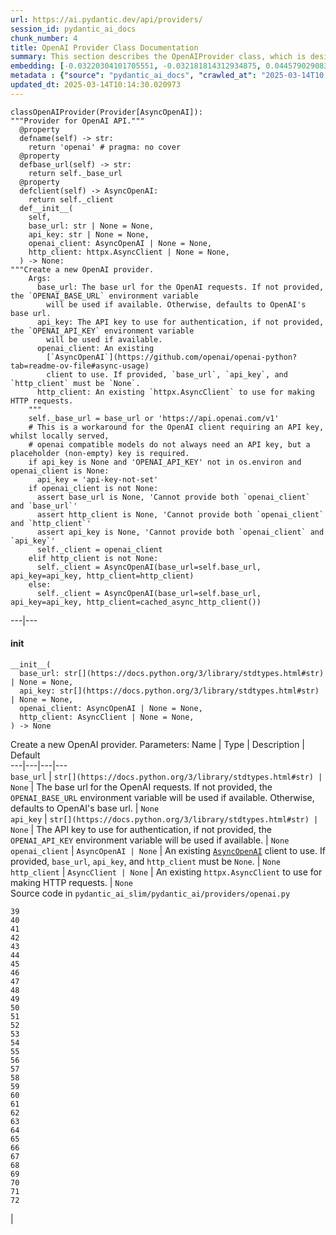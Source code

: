 ```yaml
---
url: https://ai.pydantic.dev/api/providers/
session_id: pydantic_ai_docs
chunk_number: 4
title: OpenAI Provider Class Documentation
summary: This section describes the OpenAIProvider class, which is designed for interfacing with the OpenAI API. Key properties like name, base_url, and client are outlined, along with the __init__ method that initializes the provider with optional parameters for base URL, API key, and existing OpenAI client.
embedding: [-0.03220304101705551, -0.032181814312934875, 0.04457902908325195, -0.04708394780755043, -0.0078119440004229546, -0.027808822691440582, -6.542569462908432e-05, 0.005641370080411434, 0.02948584407567978, -0.03160865604877472, 0.008172822184860706, -0.06444854289293289, 0.030292510986328125, -0.04551306739449501, -0.023117410019040108, -0.01876564882695675, -0.01541160698980093, 0.025770924985408783, -0.01885056123137474, 0.021132582798600197, 0.011728530749678612, 0.015050729736685753, 0.013320638798177242, 0.01821371726691723, -0.013511691242456436, -0.027341805398464203, -0.0015032155206426978, -0.012078793719410896, -0.02999531850218773, -0.019349422305822372, 0.03294602409005165, -0.013479849323630333, -0.018744420260190964, -0.009966596961021423, 0.005848343949764967, -0.024921800941228867, -0.025770924985408783, 0.018277401104569435, 0.02929479070007801, 0.01266256719827652, 0.02171635627746582, -0.07145381718873978, 0.022395655512809753, -0.015231167897582054, -0.019073456525802612, 0.015316080302000046, -0.01779976859688759, 0.024560922756791115, 0.022013548761606216, -0.025898292660713196, -0.024688290432095528, 0.05077763646841049, 0.014541254378855228, -0.03933568671345711, -0.012397215701639652, -0.02130240760743618, 0.02301127091050148, 0.00517700519412756, -0.027830051258206367, 0.010688353329896927, 0.03146005794405937, -0.016143977642059326, -0.017109856009483337, 0.01122966967523098, 0.010046202689409256, 0.006379046943038702, -0.0064851874485611916, 0.0305472481995821, -0.036767084151506424, -0.0008676989818923175, 0.01602722331881523, 0.028912683948874474, -0.04162832349538803, -0.00690974947065115, -0.023457061499357224, -0.012843006290495396, -0.03475041314959526, 0.13042549788951874, 0.015284238383173943, -0.024943027645349503, -0.04644710198044777, 0.00956857018172741, -0.03022882714867592, -0.003913932479918003, 0.0018760341918095946, -0.011484406888484955, -0.09229981899261475, -0.006341897416859865, 0.010614054277539253, -0.019954422488808632, -0.0020206505432724953, -0.03808322921395302, -0.027384260669350624, 0.01700371503829956, 0.047890614718198776, -0.005081478506326675, -0.010587519034743309, 0.013511691242456436, 0.005588299594819546, 0.029910406097769737, 0.0027437331154942513, -0.034219712018966675, -0.036024101078510284, 0.05005588009953499, 0.009414666332304478, -0.007228170987218618, 0.01584678329527378, 0.003802485065534711, 0.007074267137795687, -4.459664978639921e-06, -0.07005275785923004, 0.01653669774532318, 0.06011800467967987, -0.021822495386004448, -0.04381481558084488, 0.010253177024424076, 0.016303187236189842, 0.02638654038310051, -0.012503356672823429, -0.024242499843239784, -0.05965098738670349, -0.04767833277583122, 0.053070273250341415, 0.029103737324476242, 0.020909687504172325, -0.02583460882306099, 0.018648894503712654, -0.024921800941228867, -0.04670184105634689, -0.04954640567302704, -0.02568601258099079, 0.044706396758556366, 0.03744638338685036, -0.007562513928860426, -0.02144039049744606, -0.06839697062969208, -0.039951302111148834, 0.010168264620006084, -0.022077232599258423, 0.010035588406026363, -0.01802266389131546, -0.02906128205358982, 0.027193207293748856, 0.039993759244680405, 0.003086036304011941, -0.033243220299482346, -0.02222583070397377, -0.06444854289293289, -0.010767958126962185, 0.04644710198044777, -0.021238723769783974, 0.008448787033557892, -0.0019808479119092226, 0.020548809319734573, -0.01268379483371973, 0.009971904568374157, 0.00646926648914814, 0.044748853892087936, 0.04218025133013725, -0.013023445382714272, -0.0087831299751997, 0.07867137342691422, -0.028339525684714317, -0.0202940721064806, -0.01982705481350422, 0.0351325199007988, 0.0006172736175358295, -0.016324415802955627, -0.06788749247789383, -0.03617269918322563, 0.0011191193480044603, 0.021291794255375862, -0.06606187671422958, 0.028403209522366524, 0.023372147232294083, -0.030377423390746117, -0.003481409978121519, 0.024157587438821793, -0.028849000111222267, -0.06695345789194107, -0.01811819151043892, 0.03780726343393326, -0.046829208731651306, -0.017895296216011047, -0.047296226024627686, 0.014053008519113064, 3.337622547405772e-05, 0.0264714527875185, 0.04585271701216698, 0.005076171364635229, -1.313281973125413e-05, -0.04704149067401886, -0.001930431229993701, 0.002451846608892083, 0.03530234470963478, -0.026237942278385162, 0.028488121926784515, -0.07115662097930908, 0.05863203853368759, 0.019572315737605095, -0.011431336402893066, -0.03150251507759094, -0.0009473043610341847, -0.05752817541360855, 0.05761308968067169, -0.07616645842790604, -0.007068960461765528, -0.031353916972875595, 0.030334968119859695, 0.0009944041958078742, 0.007934005931019783, -0.05532045289874077, -0.003388536861166358, 0.023860394954681396, -0.0065807136707007885, -0.04865482449531555, -0.00826834887266159, 0.032839883118867874, 0.009202385321259499, 0.028021104633808136, 0.035005152225494385, 0.05065026879310608, -0.018977928906679153, -0.0031391065567731857, 0.04169200733304024, -0.0009711859747767448, 0.005450317170470953, -0.04440920427441597, -0.021737582981586456, 0.0138194989413023, 0.0023244780022650957, 0.045682892203330994, 0.0037069586105644703, 0.0024956294801086187, 0.03409234434366226, -0.007074267137795687, 0.020124247297644615, -0.011282740160822868, 0.04865482449531555, -0.006103081163018942, 0.032606374472379684, 0.0068726004101336, -0.005827115848660469, 0.024433553218841553, 0.045725345611572266, -0.012949146330356598, -0.008586769923567772, -0.055702559649944305, 0.024603378027677536, 0.019009770825505257, 0.05290044844150543, -0.0324365496635437, 0.015868011862039566, 0.004694065544754267, 0.0012166360393166542, -0.025749696418642998, 0.013246339745819569, 0.0025831954553723335, -0.05693379044532776, -0.03725533187389374, 0.022162146866321564, 0.011579933576285839, 0.003945774864405394, -0.02388162352144718, 0.008958262391388416, -0.01603783667087555, -0.02634408324956894, 0.0039325072430074215, -0.008454094640910625, 0.028063559904694557, 0.019657228142023087, 0.014551868662238121, 0.004572004079818726, -0.03538725897669792, 0.005598913878202438, 0.01051322091370821, 0.03874129801988602, 0.01613336242735386, -0.02611057460308075, -0.010996160097420216, -0.016568539664149284, -0.008814971894025803, 0.00020548146858345717, 0.0029825493693351746, 0.033710237592458725, -0.0033381201792508364, 0.0004637015226762742, -0.046234820038080215, -0.05706115812063217, 0.021291794255375862, 0.006310055498033762, 0.015358536504209042, -0.009133393876254559, -0.026959698647260666, 0.012121249921619892, 0.0015682266093790531, 0.03385883569717407, 0.006495801266282797, 0.04665938392281532, 0.0666138082742691, 0.075062595307827, -0.00414744159206748, 0.030653389170765877, 0.006479880306869745, -0.019699685275554657, 0.012726251035928726, 0.022056005895137787, 0.013012831099331379, 0.03897480666637421, -0.015316080302000046, -0.01718415506184101, 0.02301127091050148, 0.004012112505733967, -0.02241688407957554, -0.014658009633421898, 0.018245559185743332, 0.0003137780004180968, 0.013670902699232101, -0.030759530141949654, -0.017407050356268883, -0.08605875074863434, 0.014244060963392258, -0.022247059270739555, 0.0001966917043318972, -0.04266849905252457, 0.03587550297379494, 0.05948116257786751, -0.033243220299482346, -0.020994599908590317, 0.0029931634198874235, 0.030526021495461464, -0.03950551152229309, -0.011176599189639091, 0.009802079759538174, 0.015305466949939728, 0.007329004816710949, 0.05230605974793434, -0.021090125665068626, 0.03596041724085808, 0.015560204163193703, -0.05969344452023506, 0.007859707809984684, -0.04585271701216698, 0.01913714036345482, -0.054598696529865265, 0.021780040115118027, 0.046192366629838943, 0.05476852133870125, -0.010200106538832188, 0.02163144387304783, 0.018266787752509117, 0.02878531627357006, 0.003425686154514551, 0.012832392007112503, -0.04275341331958771, -0.007403302937746048, 0.03521743416786194, -0.020071176812052727, 0.011134142987430096, 0.007482908666133881, -0.03438953682780266, 0.017088627442717552, 0.004720600787550211, -0.0221833735704422, -0.0072759343311190605, -0.017852839082479477, 0.03952673822641373, -0.012025724165141582, -0.0026720883324742317, -0.00884681474417448, 0.013840727508068085, 0.01617581956088543, -0.008820279501378536, -0.012503356672823429, -0.03031373955309391, -0.030993038788437843, 0.014795992523431778, -0.007472294382750988, 0.016876347362995148, -0.0002852527250070125, 0.018086349591612816, -0.0036061250139027834, -0.008146286942064762, -0.016419941559433937, -0.01769362948834896, 0.0031046110671013594, 0.026556365191936493, -0.016855118796229362, -0.02458214946091175, 0.0213448628783226, 0.0138194989413023, -0.027978647500276566, -0.020347142592072487, -0.005540536716580391, -0.011590547859668732, 0.016059065237641335, 0.0015363843413069844, 0.005837730132043362, 0.032924797385931015, 0.03734024241566658, 0.012121249921619892, -0.014169762842357159, 0.012789935804903507, 0.04644710198044777, -0.02269284799695015, -0.031672339886426926, 0.07056223601102829, 0.017895296216011047, -0.005203540436923504, 0.014413885772228241, 0.034028660506010056, -0.03148128464818001, 0.009897605516016483, 0.025303905829787254, 0.003990884404629469, 0.012651952914893627, -0.017035556957125664, -0.008799050934612751, -0.012598882429301739, 0.02037898451089859, -0.007891549728810787, -0.06011800467967987, -0.028721632435917854, -0.04496113583445549, -0.052051324397325516, 0.035514626652002335, 0.007461680565029383, -0.012715637683868408, -0.03850778937339783, -0.023074954748153687, 0.03695813938975334, 0.014350201934576035, -0.02332969196140766, -0.053494833409786224, -0.01409546472132206, -0.008544313721358776, -0.07841663807630539, -0.015188711695373058, 0.015814941376447678, 0.0032611682545393705, 0.006394967902451754, -0.018425999209284782, -0.06941591948270798, -0.017523804679512978, -0.030568476766347885, -0.005261917598545551, 0.009993132203817368, -0.018935473635792732, 0.005832422990351915, 0.0406518280506134, -0.010996160097420216, 0.011240283958613873, 0.007987076416611671, 0.01136765256524086, -0.006214528810232878, -0.04971623048186302, 0.0232023224234581, 0.03275497257709503, -0.037361472845077515, -0.0023868356365710497, 0.04801798239350319, -0.04487622156739235, -0.04003621265292168, 0.012535198591649532, 0.02819092944264412, -0.025431275367736816, -0.028806544840335846, -0.01215309277176857, -0.010555677115917206, -0.0285093504935503, 0.0056519838981330395, 0.02541004680097103, 0.00381309911608696, -0.004510973114520311, -0.05901414155960083, -0.0539618544280529, 0.0003512588737066835, 0.003168295370414853, -0.003502638079226017, 0.018001437187194824, -0.010587519034743309, 0.020134860649704933, -0.06695345789194107, 0.03710673376917839, -0.01166484598070383, 0.024603378027677536, -0.03470795974135399, 0.010900634340941906, 0.016886960715055466, -0.027511630207300186, 0.00956326350569725, 0.05290044844150543, 0.01238660141825676, -0.007153872866183519, 0.0413099005818367, -0.03693690896034241, -0.027830051258206367, 0.02971935272216797, -0.047338683158159256, -0.004479131195694208, 0.004311959724873304, -0.02047451213002205, -0.015560204163193703, 0.054641153663396835, 0.005636062938719988, -0.04653201624751091, -0.009319139644503593, -0.003760028863325715, 0.00194104528054595, 0.03137514367699623, -0.07047732174396515, 0.027617769315838814, -0.008406330831348896, -0.018012050539255142, 0.008995410986244678, 0.0023218244314193726, 0.0230537261813879, -0.00041560656973160803, -0.0039033186621963978, -0.003977616783231497, -0.010157650336623192, -0.001889301696792245, -0.024327412247657776, -0.024284956976771355, -0.0033381201792508364, 0.010566291399300098, -0.03729778900742531, -0.033752694725990295, 0.010725501924753189, 0.032733745872974396, 0.03729778900742531, 0.0046967193484306335, 0.01432897336781025, 0.044748853892087936, -0.04653201624751091, 0.032839883118867874, 0.036851998418569565, -0.032924797385931015, -0.005917335394769907, -0.01931757852435112, -0.06105204299092293, 0.052518341690301895, 0.01042300183326006, -0.009319139644503593, 0.011972653679549694, 0.009749009273946285, -0.0006464622565545142, 0.016579153016209602, 0.02787250652909279, 0.03596041724085808, 0.0344744510948658, 0.002577888546511531, 0.009133393876254559, -0.024136360734701157, 0.026004433631896973, 0.016664065420627594, -0.01411669235676527, -0.0037414543330669403, 0.0651702955365181, -0.016090907156467438, -0.006007554940879345, -0.014180377125740051, 0.030886899679899216, 0.04007866978645325, 0.017226610332727432, 0.009117472916841507, 0.007265320513397455, -0.029740581288933754, -0.034453220665454865, -0.009419973008334637, 0.007472294382750988, 0.008390409871935844, 0.0015456717228516936, 0.004110292531549931, 0.009313832968473434, 0.025473730638623238, -0.002122810808941722, 0.00547685194760561, -0.020209159702062607, 0.03368901088833809, -0.025261450558900833, -0.021663285791873932, -0.02094152942299843, 0.03058970533311367, 0.0071114166639745235, -0.011930197477340698, -0.00914931483566761, 0.0433477982878685, 0.034453220665454865, 0.029082508757710457, -0.010019667446613312, 0.00884681474417448, -0.009955983608961105, -0.03784971684217453, -0.0344744510948658, -0.040418319404125214, 0.0022700808476656675, 0.008347953669726849, -0.027660226449370384, 0.0354933999478817, 0.01872319169342518, -0.012577654793858528, -0.009993132203817368, 0.025070397183299065, -0.0240726750344038, -0.051499392837285995, 0.030695846304297447, 0.007918084971606731, -0.01861705258488655, -0.014445728622376919, 0.017385821789503098, -0.013989323750138283, 0.007796023041009903, 0.01861705258488655, 0.01885056123137474, 0.015963537618517876, -0.040227267891168594, 0.03326444700360298, 0.04256235808134079, -0.0221833735704422, 0.00031908502569422126, -0.014647395350039005, 0.0018985889619216323, 0.05897168815135956, -0.016610994935035706, -0.029358474537730217, -0.041798148304224014, 0.0022899822797626257, -0.018510911613702774, 0.05655168369412422, -0.022247059270739555, 0.019211439415812492, 0.016653452068567276, -0.002122810808941722, 0.0012537852162495255, 0.01783161237835884, 0.0068089161068201065, -0.032691288739442825, -0.01266256719827652, -0.020824775099754333, -0.00014395311882253736, 0.0481453500688076, -0.038189370185136795, -0.004582617897540331, 0.02125995047390461, 0.008316111750900745, -0.042350076138973236, 0.0008849467849358916, 0.032372865825891495, -0.03808322921395302, 0.0006613882724195719, 0.0191265270113945, -0.03725533187389374, -0.00965878926217556, 0.022247059270739555, -0.010826335288584232, -0.009191771037876606, -0.008167514577507973, 0.004572004079818726, 0.043644990772008896, -0.05481097847223282, -0.013193270191550255, -0.008146286942064762, 0.013617832213640213, -0.0007960540824569762, 0.018054507672786713, 0.051499392837285995, 9.295590280089527e-05, -0.026789873838424683, -0.03587550297379494, 0.002730465494096279, 0.035833049565553665, -0.006410888861864805, -0.0016531390137970448, 0.010683045722544193, -0.025579871609807014, 0.04589517042040825, -0.024051448330283165, -0.015655729919672012, 0.026832329109311104, 0.02689601480960846, 0.025303905829787254, -0.03050479292869568, 0.01007804460823536, 0.04162832349538803, -0.027702681720256805, -0.0018070427468046546, 0.0049169608391821384, -0.00022073916625231504, -0.0019184903940185905, -0.013660288415849209, -0.0029745888896286488, -0.023733025416731834, 0.016748977825045586, 0.06962820142507553, 0.003117878455668688, 0.011144757270812988, 0.007053039036691189, 0.020368371158838272, -0.007037118077278137, -0.01527362409979105, -0.014711079187691212, 0.008008304052054882, 0.0029135579243302345, -0.024454781785607338, 0.013840727508068085, -0.025303905829787254, -0.004874504636973143, 0.018924858421087265, -0.017258452251553535, -0.01977398432791233, -0.010311554186046124, -0.016600381582975388, 0.011590547859668732, -0.011346423998475075, 0.003231979673728347, 0.030993038788437843, 0.0100727379322052, -0.002884369343519211, -0.019529860466718674, -0.02343583293259144, 0.012206162326037884, -7.343806373683037e-06, -0.014307745732367039, -0.003255861345678568, -0.012874848209321499, 0.048400089144706726, 0.032181814312934875, -0.03358286991715431, 0.0040704901330173016, -0.026131803169846535, -0.048400089144706726, 0.0007084881654009223, -0.00025904926587827504, 0.008278962224721909, -0.013893797062337399, -0.034686729311943054, -0.011707302182912827, -0.054131679236888885, -0.017226610332727432, -0.0032134049106389284, -0.027554085478186607, 0.014084850437939167, 0.0338163785636425, -0.0025725814048200846, -0.005267224740236998, -0.0014395311009138823, 0.020676178857684135, 0.00919707864522934, 0.006166765931993723, -0.013182655908167362, 0.004192551597952843, 0.019338807091116905, -0.010465458035469055, 0.012789935804903507, 0.02532513439655304, -0.0026203447487205267, 0.0020392253063619137, -0.009419973008334637, 0.030929354950785637, 0.002076374366879463, -0.006930977571755648, -0.0039033186621963978, 0.033986203372478485, -0.019020386040210724, -0.018054507672786713, -0.012694409117102623, -0.019423719495534897, 0.04856991395354271, -0.00011625706974882632, 0.006655012257397175, 0.016005994752049446, 0.0035265195183455944, 0.02920987829566002, 0.009573876857757568, -0.0240726750344038, -0.02282021753489971, -0.022714076563715935, -0.013777042739093304, -0.04954640567302704, 0.011250898241996765, 0.03640620782971382, -0.010433615185320377, 0.009653482586145401, 0.03458058834075928, 0.017863454297184944, -0.007159180007874966, -0.006002247799187899, -0.011898355558514595, 0.004017419647425413, -0.04759342223405838, 0.005224768538028002, 0.020081792026758194, 0.020920300856232643, 0.0029109043534845114, 0.011006774380803108, 0.014371429570019245, -0.04300814867019653, -0.04806043952703476, 0.0049700308591127396, 0.0203259140253067, 0.04598008468747139, -0.003558361902832985, -0.009138700552284718, 0.003141760127618909, 0.01908406987786293, -0.005360097624361515, -0.0012962414184585214, 0.0019569662399590015, -0.02250179648399353, -0.002382855163887143, 0.04848499968647957, 0.005736896302551031, -0.022990042343735695, 0.0013970748987048864, 0.005943870637565851, 0.00748821534216404, -0.017226610332727432, -0.026513908058404922, 0.018606437370181084, 0.005795273929834366, 0.020272843539714813, -0.009605719707906246, 0.03173602372407913, 0.0006521009490825236, -0.02971935272216797, -0.023266008123755455, 0.009579184465110302, 0.015581431798636913, 0.014732307754456997, 0.016950644552707672, -0.022331971675157547, 0.05069272592663765, 0.010131115093827248, 0.016855118796229362, 0.01150563545525074, -0.004975338000804186, 0.018192488700151443, -0.022905129939317703, 0.05430150404572487, 0.0008511145133525133, -0.034729186445474625, 0.020920300856232643, 0.018139420077204704, -0.0276389978826046, -0.058674491941928864, -0.015931695699691772, 0.04542815312743187, 0.003101957496255636, 0.02301127091050148, 0.004877157974988222, -0.0003840960853267461, 0.04194674268364906, -0.043135516345500946, -0.019752755761146545, -0.00262299831956625, -0.03332813084125519, 0.027426717802882195, -0.015231167897582054, -0.003977616783231497, -0.005832422990351915, -0.03385883569717407, 0.03627884015440941, 0.012874848209321499, 0.011123529635369778, -0.034495677798986435, 0.0016093560261651874, 0.0023868356365710497, -0.009350982494652271, -0.036809541285037994, 0.019657228142023087, 0.007212250027805567, -0.03593919053673744, 0.03126900643110275, 0.0221833735704422, 0.02135547809302807, -0.049461495131254196, 0.005609527695924044, -0.030165143311023712, 0.012620110996067524, 0.0429869219660759, -0.01908406987786293, -0.06474573165178299, -0.0167277492582798, -0.01525239646434784, 0.01423344761133194, -0.00187205383554101, -0.002953360788524151, 0.002455826848745346, 0.021695127710700035, -0.03540848568081856, -0.02846689522266388, -0.007955233566462994, -0.02906128205358982, 0.004840008914470673, 0.008225892670452595, 0.029740581288933754, 0.04912184551358223, 0.028997596353292465, 0.009664096869528294, 0.023117410019040108, 0.015316080302000046, 0.010136421769857407, -0.0003429666394367814, -0.0016571192536503077, -0.009350982494652271, 0.051541849970817566, 0.04899447411298752, 0.005248649977147579, -0.027341805398464203, 0.0165473110973835, -0.013118971139192581, 0.016717135906219482, 0.033667780458927155, -0.00857084896415472, -0.0344744510948658, 0.020686792209744453, 0.017852839082479477, 0.023902850225567818, 0.04975868761539459, 0.010778572410345078, -0.009573876857757568, -0.010852870531380177, 0.006373739801347256, -9.967260848497972e-05, -0.015538975596427917, -0.027893735095858574, 0.0053839790634810925, -0.01344800740480423, -0.041564635932445526, 0.0018096963176503778, -0.004866544157266617, -0.012121249921619892, 0.029337245970964432, -0.04039709270000458, 0.010237256065011024, -0.017852839082479477, -0.0038396341260522604, -0.04205288365483284, 0.024242499843239784, -0.006920363754034042, -0.01488090492784977, 0.04398464038968086, -0.018563982099294662, 0.018150033429265022, -0.017683014273643494, -0.025983205065131187, -0.00601816875860095, -0.05782536789774895, -0.01065120380371809, 0.041246216744184494, 0.01788468286395073, 0.023669341579079628, -0.02130240760743618, -0.013893797062337399, -0.044748853892087936, -0.005986326839774847, 0.04173446074128151, 0.006920363754034042, 0.023945307359099388, 0.010173571296036243, 0.0008159554563462734, -0.04048200324177742, 0.0006116348668001592, 0.010465458035469055, 0.00738207483664155, -0.04063060134649277, -0.014658009633421898, -0.009393438696861267, 0.012641338631510735, -0.010624668560922146, 0.022395655512809753, 0.02075047604739666, -0.025303905829787254, -0.016345644369721413, -0.022331971675157547, 0.052942905575037, 0.009239534847438335, -0.010693660005927086, 0.029146194458007812, 0.026768645271658897, 0.04759342223405838, -0.017778541892766953, 0.0007078247726894915, 0.002577888546511531, 0.024794431403279305, -0.0067399246618151665, 0.03022882714867592, 0.011038616299629211, 0.0044340211898088455, 0.010943090543150902, 0.0037653357721865177, 0.0008020245004445314, 0.038061998784542084, 0.020347142592072487, -0.04009989649057388, 0.03358286991715431, 0.03784971684217453, 0.0033487342298030853, -0.017863454297184944, -0.0016703868750482798, 0.00024113805557135493, 0.01588924042880535, -0.017131084576249123, -0.014520026743412018, 0.013777042739093304, -0.00646926648914814, -0.02517653815448284, -0.04241376370191574, -0.024921800941228867, -0.022119689732789993, -0.03082321397960186, -0.009377516806125641, -0.008597384206950665, 0.017407050356268883, -0.021472232416272163, -0.019986264407634735, -0.022586708888411522, -0.03903849422931671, -0.006198607850819826, 0.010099273175001144, -0.01668529398739338, -0.0138194989413023, -0.011102301068603992, 0.029464615508913994, 0.04954640567302704, -0.006777073722332716, -0.0015907813794910908, 0.044154465198516846, -0.018330471590161324, 0.005657291039824486, 0.021546531468629837, -0.01783161237835884, -0.000688586791511625, -0.027108294889330864, -0.022756533697247505, -0.011197827756404877, 0.0037998314946889877, 0.0512022003531456, -0.004150095395743847, -0.041246216744184494, 0.006028783041983843, 0.02776636742055416, 0.034495677798986435, 0.06117941066622734, 0.03169356659054756, 0.016377486288547516, 0.005033715162426233, -0.0024332720786333084, 0.005394593346863985, -0.02222583070397377, 0.009579184465110302, -0.009695938788354397, 0.013023445382714272, -0.0240726750344038, -0.01876564882695675, -0.03146005794405937, -0.016950644552707672, 0.027108294889330864, -0.010890020057559013, -0.0069044423289597034, -0.022947585210204124, -0.013564761728048325, 0.016950644552707672, 0.029549527913331985, -0.003722879569977522, 0.04810289666056633, 0.02944338694214821, -0.012577654793858528, -0.0003197483893018216, -0.01603783667087555, -0.005450317170470953, -0.05383448302745819, 0.0036034714430570602, -0.001954312901943922, -0.010396466590464115, -0.018797490745782852, -0.008008304052054882, -0.030801987275481224, -0.005535229574888945, 0.01217432040721178, 0.02226828597486019, -0.010900634340941906, -0.00021078849385958165, -0.003054194152355194, -0.01617581956088543, 0.03706428036093712, 0.017173539847135544, 0.029889177531003952, 0.018150033429265022, 0.0026070771273225546, 0.04385727271437645, 0.02855180762708187, 0.04585271701216698, -0.019614772871136665, 0.0013161427341401577, 0.006522336509078741, 0.044154465198516846, 0.003446914255619049, -0.01152686309069395, 0.04292323812842369, 0.009653482586145401, 0.039675336331129074, -0.0009227593545801938, -0.04699903354048729, 0.00047464724048040807, 0.025006713345646858, -0.029082508757710457, -0.022523023188114166, 0.01346923504024744, -0.004850622732192278, 0.02638654038310051, 0.011537477374076843, -0.01839415729045868, -0.029146194458007812, -0.020272843539714813, 0.01700371503829956, -0.0012053585378453135, 0.04294446483254433, -0.004943496081978083, 0.02787250652909279, 0.003465488785877824, 0.004885118454694748, -0.0026256516575813293, 0.029740581288933754, -0.0036273531150072813, -0.029676897451281548, -0.015655729919672012, 0.01876564882695675, -0.0025168575812131166, 0.02453969419002533, -0.037043049931526184, 0.007127337623387575, -0.050013426691293716, 0.032181814312934875, -0.017460118979215622, -0.0018150033429265022, 0.01992258056998253, -0.0049912589602172375, 0.0018946087220683694, -0.022756533697247505, -0.01575125753879547, 0.007822558283805847, -0.02186495251953602, 0.010417694225907326, 0.034219712018966675, -0.027978647500276566, 0.054174136370420456, -0.009154622443020344, -0.0015562857734039426, -0.021281179040670395, 0.036024101078510284, 0.00452954787760973, 0.016568539664149284, 0.022034777328372, -0.022629164159297943, -0.03517497703433037, -0.03290357068181038, -0.002571254735812545, 0.004521587397903204, 0.02466706372797489, -0.001617316622287035, 0.016165204346179962, 0.010030281729996204, -0.02360565774142742, 0.026832329109311104, 0.003534480230882764, -0.004691412206739187, 0.018776262179017067, -0.0008298864122480154, -0.013925639912486076, 0.019168982282280922, 0.016186432912945747, -0.012991602532565594, -0.01727968081831932, 0.029549527913331985, -0.014169762842357159, 0.03205444663763046, -0.015369150787591934, -0.005519308149814606, -0.006930977571755648, -0.010359317064285278, 0.004274810664355755, 0.006119002588093281, -0.0310567244887352, -0.009372210130095482, 0.005134548991918564, 0.036576032638549805, -0.017534418031573296, 0.014965817332267761, -0.0416707769036293, 0.008470015600323677, -0.005192926153540611, -0.03428339585661888, -0.029316019266843796, -0.014774763956665993, -0.004664876963943243, 0.02343583293259144, 0.043602537363767624, 0.009626947343349457, -0.0009207692346535623, -0.027150752022862434, -0.0021453658118844032, 0.009260762482881546, 0.02897636964917183, 0.0023019229993224144, -0.002504916861653328, -0.017109856009483337, 0.018553366884589195, -0.011675460264086723, 0.02509162575006485, -0.02536758966743946, -0.0005575695540755987, 0.022289514541625977, -0.01150563545525074, -0.006108388304710388, 0.029655668884515762, 8.89756265678443e-05, 0.04704149067401886, -0.014339587651193142, -0.011102301068603992, 0.028063559904694557, 0.006559485569596291, -0.007679268252104521, 0.0006003574817441404, 0.005540536716580391, 0.005736896302551031, 0.0059544844552874565, -0.006755845621228218, 0.019572315737605095, -0.007583742029964924, -0.0320756733417511, -0.020761091262102127, 0.010348702780902386, 0.006639091297984123, -0.010470764711499214, 0.03392251953482628, -0.021843723952770233, 0.01201510988175869, 0.001749992254190147, 0.053027816116809845, -0.00854962132871151, -0.0032823963556438684, -0.05370711535215378, 0.019115911796689034, 0.01742827706038952, 0.03850778937339783, 0.03761620819568634, 0.03886866942048073, -0.02375425398349762, 0.021143196150660515, -0.019094685092568398, -0.0018587863305583596, 0.008947648108005524, 0.007679268252104521, -0.001471373368985951, 0.02772391028702259, 0.02980426512658596, 0.031544968485832214, 0.0402909517288208, -0.02611057460308075, 0.014636781066656113, -0.012768707238137722, 0.024751976132392883, 0.008671682327985764, -0.006792995147407055, -0.044196922332048416, 0.019158368930220604, -0.01653669774532318, 5.850168236065656e-05, -0.034410763531923294, -0.03852901980280876, 0.010157650336623192, 0.006065932102501392, -0.025707239285111427, -0.041755691170692444, 0.008390409871935844, -0.024794431403279305, 0.001833577873185277, -0.01432897336781025, -0.04048200324177742, 0.03262760490179062, 0.03277619928121567, 0.01862766593694687, -0.02791496366262436, -0.03027128428220749, 0.0010627321898937225, -0.030483564361929893, -0.0065754069946706295, -0.002112196758389473, 0.027426717802882195, 0.00704773236066103, -0.010253177024424076, 0.012322917580604553, 0.0009161256020888686, -0.0002630295348353684, 0.02971935272216797, 0.026259170845150948, -0.031120408326387405, 0.0045587364584207535, 0.024178816005587578, 0.0029109043534845114, -0.027108294889330864, -0.010900634340941906, 0.006617863196879625, -0.02057003788650036, -0.020718634128570557, -0.004548122175037861, 0.005498080048710108, -0.03156619891524315, -0.022353198379278183, -0.029889177531003952, 0.06262291967868805, 0.018309244886040688, -0.031948305666446686, 0.03430462256073952, 0.009281991049647331, 0.021514687687158585, -0.0256011001765728, 0.0009672057349234819, 0.011675460264086723, 0.011484406888484955, 0.001471373368985951, -0.00871413853019476, 0.015613274648785591, -0.005800580605864525, 0.005885493475943804, 0.003277089446783066, -0.012768707238137722, 0.012142478488385677, -0.011102301068603992, -0.005214154254645109, 0.0324365496635437, 0.01095370389521122, -0.010943090543150902, -0.027341805398464203, -0.018818719312548637, -0.005429089069366455, 0.0036645024083554745, -0.01700371503829956, -0.027596542611718178, -0.025261450558900833, -0.02130240760743618, 0.015347923152148724, -0.01238660141825676, 0.0019450255203992128, -0.023860394954681396, 0.002807417418807745, 0.005620141979306936, 0.007074267137795687, -4.892415745416656e-05, 0.003972310107201338, 0.005360097624361515, 0.016324415802955627, 0.0012723597465083003, 0.006936284713447094, 0.0004355079145170748, -0.009276683442294598, 0.03430462256073952, -0.03322198987007141, -0.0317784808576107, 0.02388162352144718, -0.013193270191550255, 0.020824775099754333, -0.00031576812034472823, 0.01917959749698639, 0.010985546745359898, -0.00446055643260479, 0.015730028972029686, 0.03109917975962162, -0.012768707238137722, 0.015836169943213463, -0.017035556957125664, 0.0002063106803689152, 0.038698844611644745, -0.01742827706038952, 0.010014360770583153, 0.02269284799695015, 0.0028578341007232666, -0.045215871185064316, -0.007270627189427614, -0.031247776001691818, -0.03568445146083832, -0.0052884528413414955, -0.021451003849506378, 0.059820812195539474, 0.03305216506123543, 0.0032717823050916195, 0.050395529717206955, -0.005031061824411154, -0.00012372007768135518, -0.043050605803728104, -0.004441981669515371, 0.0062569850124418736, 0.0002510887279640883, -0.034134797751903534, 0.014923361130058765, 0.034028660506010056, 0.05689133331179619, -0.004675491247326136, 0.013288795948028564, -0.03368901088833809, 0.01635625772178173, -0.009504885412752628, 0.0010196126531809568, -0.0022899822797626257, 0.022586708888411522, 0.005965098738670349, 0.029422158375382423, 0.010385852307081223, 0.003659195266664028, -0.030419880524277687, 0.003974963445216417, 0.007785409223288298, 0.01539037935435772, -0.051541849970817566, -0.009573876857757568, 0.009446508251130581, 0.004887772258371115, 0.009589798748493195, -0.007774794939905405, 0.0038847438991069794, -0.009340368211269379, -0.02292635850608349, -0.0007356866844929755, 0.045725345611572266, -0.005582992918789387, -0.002560640685260296, -0.011463179253041744, 0.04551306739449501, -0.016748977825045586, -0.0038316736463457346, 0.05281553417444229, 0.016112135723233223, -0.019752755761146545, -0.0022554865572601557, 0.0038316736463457346, 0.009069710038602352, 0.024136360734701157, -0.00829488318413496, -0.0018070427468046546, 0.00666562607511878, 0.06045765429735184, 0.0201454758644104, -0.013256954029202461, -0.002207723446190357, 0.015125027857720852, 0.0013280835701152682, -0.019742142409086227, -0.002187822014093399, 0.019763369113206863, 9.618986950954422e-05, 0.0371704176068306, 0.007551899645477533, -0.00187205383554101, -0.051966410130262375, -0.017449505627155304, -0.017672400921583176, -0.009536728262901306, 0.03341304510831833, 0.01986951008439064, -0.005736896302551031, 0.03046233579516411, -0.025622326880693436, -0.0010428308742120862, 0.029591985046863556, 0.010614054277539253, 0.01973152719438076, 0.0055564576759934425, 0.024093903601169586, 0.02897636964917183, 0.017491962760686874, 0.026959698647260666, -0.006888521369546652, -0.016855118796229362, 0.02296881377696991, -0.006676240358501673, -0.014933974482119083, 0.0016531390137970448, 0.07293978333473206, 0.00857615564018488, 0.018797490745782852, -0.019890738651156425, 0.007673961576074362, -0.03379514813423157, -0.002218337496742606, 0.0004116263007745147, -0.004197858739644289, 0.014541254378855228, -0.012259232811629772, 0.0026614742819219828, 0.0049169608391821384, 0.00673461752012372, -0.011770986951887608, 0.0036061250139027834, -0.02277776040136814, -0.006888521369546652, 0.01058221235871315, 0.013734586536884308, 0.021196266636252403, 0.012429057620465755, 0.002852527191862464, -0.00194104528054595, -0.027830051258206367, -0.007981768809258938, -0.011622389778494835, 0.04449411854147911, 0.013225112110376358, -0.007472294382750988, -0.012418444268405437, 0.002751693595200777, -0.032096900045871735, -0.019105298444628716, 0.0006580713670700788, 0.009446508251130581, -0.01820310391485691, -0.008183436468243599, -0.008894577622413635, 0.016207661479711533, 0.018139420077204704, -0.03517497703433037, -0.006458652205765247, -0.004081103950738907, -0.005779352504760027, 0.02430618554353714, 0.0266200490295887, 0.011962039396166801, 0.01488090492784977, -0.017725471407175064, -0.0020060562528669834, -0.0005738222971558571, 0.010417694225907326, -0.00500452658161521, -0.012843006290495396, -0.033752694725990295, -0.018224332481622696]
metadata : {"source": "pydantic_ai_docs", "crawled_at": "2025-03-14T10:14:30.019422", "url_path": "/api/providers/", "chunk_size": 3592}
updated_dt: 2025-03-14T10:14:30.020973
---
```

```
classOpenAIProvider(Provider[AsyncOpenAI]):
"""Provider for OpenAI API."""
  @property
  defname(self) -> str:
    return 'openai' # pragma: no cover
  @property
  defbase_url(self) -> str:
    return self._base_url
  @property
  defclient(self) -> AsyncOpenAI:
    return self._client
  def__init__(
    self,
    base_url: str | None = None,
    api_key: str | None = None,
    openai_client: AsyncOpenAI | None = None,
    http_client: httpx.AsyncClient | None = None,
  ) -> None:
"""Create a new OpenAI provider.
    Args:
      base_url: The base url for the OpenAI requests. If not provided, the `OPENAI_BASE_URL` environment variable
        will be used if available. Otherwise, defaults to OpenAI's base url.
      api_key: The API key to use for authentication, if not provided, the `OPENAI_API_KEY` environment variable
        will be used if available.
      openai_client: An existing
        [`AsyncOpenAI`](https://github.com/openai/openai-python?tab=readme-ov-file#async-usage)
        client to use. If provided, `base_url`, `api_key`, and `http_client` must be `None`.
      http_client: An existing `httpx.AsyncClient` to use for making HTTP requests.
    """
    self._base_url = base_url or 'https://api.openai.com/v1'
    # This is a workaround for the OpenAI client requiring an API key, whilst locally served,
    # openai compatible models do not always need an API key, but a placeholder (non-empty) key is required.
    if api_key is None and 'OPENAI_API_KEY' not in os.environ and openai_client is None:
      api_key = 'api-key-not-set'
    if openai_client is not None:
      assert base_url is None, 'Cannot provide both `openai_client` and `base_url`'
      assert http_client is None, 'Cannot provide both `openai_client` and `http_client`'
      assert api_key is None, 'Cannot provide both `openai_client` and `api_key`'
      self._client = openai_client
    elif http_client is not None:
      self._client = AsyncOpenAI(base_url=self.base_url, api_key=api_key, http_client=http_client)
    else:
      self._client = AsyncOpenAI(base_url=self.base_url, api_key=api_key, http_client=cached_async_http_client())

```
  
---|---  
####  __init__
```
__init__(
  base_url: str[](https://docs.python.org/3/library/stdtypes.html#str) | None = None,
  api_key: str[](https://docs.python.org/3/library/stdtypes.html#str) | None = None,
  openai_client: AsyncOpenAI | None = None,
  http_client: AsyncClient | None = None,
) -> None

```

Create a new OpenAI provider.
Parameters:
Name | Type | Description | Default  
---|---|---|---  
`base_url` |  `str[](https://docs.python.org/3/library/stdtypes.html#str) | None` |  The base url for the OpenAI requests. If not provided, the `OPENAI_BASE_URL` environment variable will be used if available. Otherwise, defaults to OpenAI's base url. |  `None`  
`api_key` |  `str[](https://docs.python.org/3/library/stdtypes.html#str) | None` |  The API key to use for authentication, if not provided, the `OPENAI_API_KEY` environment variable will be used if available. |  `None`  
`openai_client` |  `AsyncOpenAI | None` |  An existing [`AsyncOpenAI`](https://github.com/openai/openai-python?tab=readme-ov-file#async-usage) client to use. If provided, `base_url`, `api_key`, and `http_client` must be `None`. |  `None`  
`http_client` |  `AsyncClient | None` |  An existing `httpx.AsyncClient` to use for making HTTP requests. |  `None`  
Source code in `pydantic_ai_slim/pydantic_ai/providers/openai.py`
```
39
40
41
42
43
44
45
46
47
48
49
50
51
52
53
54
55
56
57
58
59
60
61
62
63
64
65
66
67
68
69
70
71
72
```
|